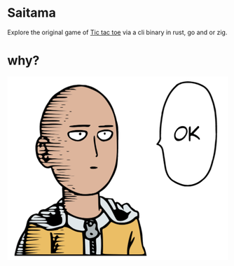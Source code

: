# Saitama

Explore the original game of [Tic tac toe](https://en.wikipedia.org/wiki/Tic-tac-toe) via a cli binary in rust, go and or zig.

# why?
![saitama](./saitama.png)
